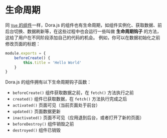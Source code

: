  # 生命周期
同 [`Vue` 的组件](https://cn.vuejs.org/v2/guide/instance.html#%E5%AE%9E%E4%BE%8B%E7%94%9F%E5%91%BD%E5%91%A8%E6%9C%9F%E9%92%A9%E5%AD%90)一样，Dora.js 的组件也有生命周期，如组件实例化、获取数据、前后台切换、数据刷新等，在这些过程中也会运行一些叫做 __生命周期钩子__ 的方法，这给了用户在不同阶段添加自己的代码的机会。
例如，你可以在数据初始化之前修改页面的标题：
```javascript
module.exports = {
    beforeCreate() {
        this.title = 'Hello World'
    }
}
```
Dora.js 的组件拥有以下生命周期钩子函数：

 - `beforeCreate()` 组件获取数据之前，在 `fetch()` 方法执行之前
 - `created()` 组件已获取数据，在 `fetch()` 方法执行完成之后
 - `activated()` 页面可见（当前页面处于前台）
 - `updated()` 页面数据更新
 - `inactivated()` 页面不可见（应用退到后台，或者打开了新的页面）
 - `beforeDestroy()` 组件销毁之前
 - `destroyed()` 组件已销毁